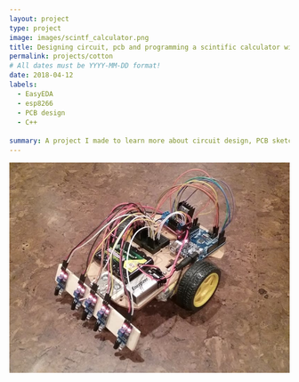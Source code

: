 ```yaml
---
layout: project
type: project
image: images/scintf_calculator.png
title: Designing circuit, pcb and programming a scintific calculator with esp8266 soc
permalink: projects/cotton
# All dates must be YYYY-MM-DD format!
date: 2018-04-12
labels:
  - EasyEDA
  - esp8266
  - PCB design
  - C++

summary: A project I made to learn more about circuit design, PCB sketching and coding with complex mathmatical model 
---
```


<div class="ui small rounded images">
  <img class="ui image" src="../images/Line_follower_robot.jpg">
</div>
